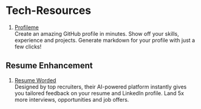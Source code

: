 # Tech-Resources

1) [Profileme](https://www.profileme.dev/) <br>
Create an amazing GitHub profile in minutes. Show off your skills, experience and projects. Generate markdown for your profile with just a few clicks!

## Resume Enhancement
1) [Resume Worded](https://resumeworded.com/index.php) <br>
Designed by top recruiters, their AI-powered platform instantly gives you tailored feedback on your resume and LinkedIn profile.
Land 5x more interviews, opportunities and job offers.
